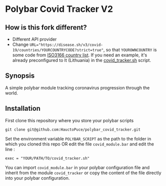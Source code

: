 # Polybar Covid Tracker V2

## How is this fork different?

- Different API provider
- Change `URL="https://disease.sh/v3/covid-19/countries/YOURCOUNTRYCODE?strict=true"`, so that `YOUROWNCOUNTRY` is some code from [ISO3166 country list](https://en.wikipedia.org/wiki/List_of_ISO_3166_country_codes). If you need an example, it's already preconfigured to lt (Lithuania) in the [covid_tracker.sh](covid_tracker.sh) script.

## Synopsis

A simple polybar module tracking coronavirus progression through the world.

## Installation

First clone this repository where you store your polybar scripts

``` git clone git@github.com:HauctoPuce/polybar_covid_tracker.git ```

Set the environment variable `POLYBAR_SCRIPT` as the path to the folder in
which you cloned this repo OR edit the file `covid_module.bar` and edit the line :

``` exec = "YOUR/PATH/TO/covid_tracker.sh" ```

You can import `covid_module.bar` in your polybar configuration file and
inherit from the module `covid_tracker` or copy the content of the file
directly into your polybar configuration.
